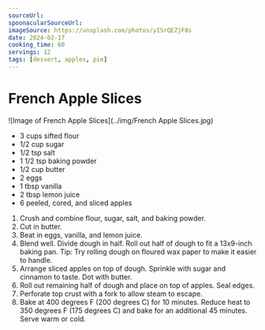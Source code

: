```yaml
---
sourceUrl:
spoonacularSourceUrl:
imageSource: https://unsplash.com/photos/yISrQEZjF8s
date: 2024-02-17
cooking_time: 60
servings: 12
tags: [dessert, apples, pie]
---
```

# French Apple Slices

![Image of French Apple Slices](../img/French Apple Slices.jpg)

- 3 cups sifted flour
- 1/2 cup sugar
- 1/2 tsp salt
- 1 1/2 tsp baking powder
- 1/2 cup butter
- 2 eggs
- 1 tbsp vanilla
- 2 tbsp lemon juice
- 6 peeled, cored, and sliced apples

1. Crush and combine flour, sugar, salt, and baking powder.
2. Cut in butter.
3. Beat in eggs, vanilla, and lemon juice.
4. Blend well. Divide dough in half. Roll out half of dough to fit a 13x9-inch baking pan. Tip: Try rolling dough on floured wax paper to make it easier to handle.
5. Arrange sliced apples on top of dough. Sprinkle with sugar and cinnamon to taste. Dot with butter.
6. Roll out remaining half of dough and place on top of apples. Seal edges.
7. Perforate top crust with a fork to allow steam to escape.
8. Bake at 400 degrees F (200 degrees C) for 10 minutes. Reduce heat to 350 degrees F (175 degrees C) and bake for an additional 45 minutes. Serve warm or cold.
